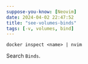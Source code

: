 ```yaml
---
suppose-you-know: [Neovim]
date: 2024-04-02 22:47:52
title: "see-volumes-binds"
tags: [-v, volumes, bind]
---
```


```
docker inspect <name> | nvim
```

Search `Binds`.

